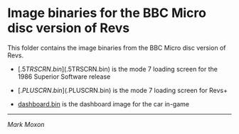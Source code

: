 # Image binaries for the BBC Micro disc version of Revs

This folder contains the image binaries from the BBC Micro disc version of Revs.

* [$.5TRSCRN.bin]($.5TRSCRN.bin) is the mode 7 loading screen for the 1986 Superior Software release

* [$.PLUSCRN.bin]($.PLUSCRN.bin) is the mode 7 loading screen for Revs+

* [dashboard.bin](dashboard.bin) is the dashboard image for the car in-game

---

_Mark Moxon_